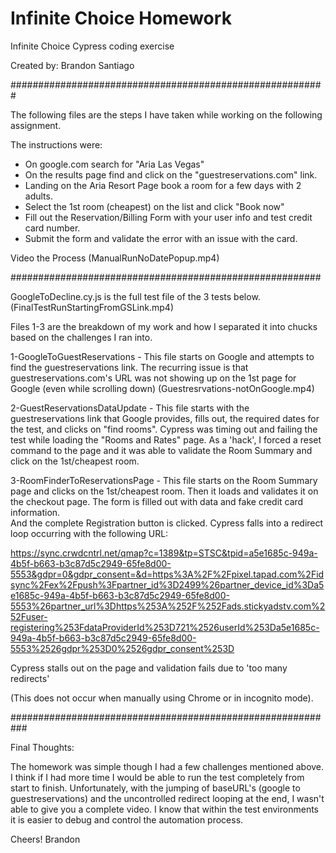# Infinite Choice Homework
Infinite Choice Cypress coding exercise 

Created by: Brandon Santiago

#########################################################

The following files are the steps I have taken while working on the following assignment.

The instructions were:

* On google.com search for "Aria Las Vegas"
* On the results page find and click on the "guestreservations.com" link.
* Landing on the Aria Resort Page book a room for a few days with 2 adults.
* Select the 1st room (cheapest) on the list and click "Book now"
* Fill out the Reservation/Billing Form with your user info and test credit card number.
* Submit the form and validate the error with an issue with the card.

Video the Process 
(ManualRunNoDatePopup.mp4)

########################################################

GoogleToDecline.cy.js is the full test file of the 3 tests below.
(FinalTestRunStartingFromGSLink.mp4)

Files 1-3 are the breakdown of my work and how I separated it into chucks based on 
the challenges I ran into.

1-GoogleToGuestReservations - This file starts on Google and attempts to find the guestreservations link.
The recurring issue is that guestreservations.com's URL was not showing up on the 1st page for Google (even while scrolling down)
(Guestresrvations-notOnGoogle.mp4)

2-GuestReservationsDataUpdate - This file starts with the guestreservations link that Google provides, fills out, the
required dates for the test, and clicks on "find rooms".  Cypress was timing out and failing the test while loading the 
"Rooms and Rates" page.  As a 'hack', I forced a reset command to the page and it was able to validate the Room Summary and 
click on the 1st/cheapest room.

3-RoomFinderToReservationsPage - This file starts on the Room Summary page and clicks on the 1st/cheapest room.  Then it 
loads and validates it on the checkout page.  The form is filled out with data and fake credit card information.  
And the complete Registration button is clicked.   Cypress falls into a redirect loop occurring with the following URL:

https://sync.crwdcntrl.net/qmap?c=1389&tp=STSC&tpid=a5e1685c-949a-4b5f-b663-b3c87d5c2949-65fe8d00-5553&gdpr=0&gdpr_consent=&d=https%3A%2F%2Fpixel.tapad.com%2Fidsync%2Fex%2Fpush%3Fpartner_id%3D2499%26partner_device_id%3Da5e1685c-949a-4b5f-b663-b3c87d5c2949-65fe8d00-5553%26partner_url%3Dhttps%253A%252F%252Fads.stickyadstv.com%252Fuser-registering%253FdataProviderId%253D721%2526userId%253Da5e1685c-949a-4b5f-b663-b3c87d5c2949-65fe8d00-5553%2526gdpr%253D0%2526gdpr_consent%253D

Cypress stalls out on the page and validation fails due to 'too many redirects'

(This does not occur when manually using Chrome or in incognito mode).

###########################################################

Final Thoughts:

The homework was simple though I had a few challenges mentioned above.  I think if I had more time I would be able to run the
test completely from start to finish.  Unfortunately, with the jumping of baseURL's (google to guestreservations) and 
the uncontrolled redirect looping at the end, I wasn't able to give you a complete video. I know that within the test environments
it is easier to debug and control the automation process.

Cheers!
Brandon
